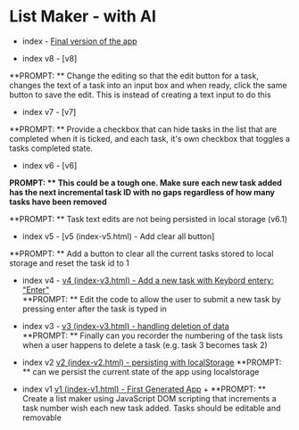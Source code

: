 # List Maker - with AI


+ index - [Final version of the app](index.html)

+ index v8 - [v8]

**PROMPT: ** Change the editing so that the edit button for a task, changes the text of a task into an input box and when ready, click the same button to save the edit. This is instead of creating a text input to do this


+ index v7 - [v7]

**PROMPT: ** Provide a checkbox that can hide tasks in the list that are completed when it is ticked, and each task, it's own checkbox that toggles a tasks completed state.


+ index v6 - [v6]

**PROMPT: ** This could be a tough one.  Make sure each new task added has the next incremental task ID with no gaps regardless of how many tasks have been removed**

**PROMPT: ** Task text edits are not being persisted in local storage  (v6.1)


+ index v5 - [v5 (index-v5.html) - Add clear all button]

**PROMPT: ** Add a button to clear all the current tasks stored to local storage and reset the task id to 1


+ index v4 - [v4 (index-v3.html) - Add a new task with Keybord entery: "Enter"](index.html)  
**PROMPT: ** Edit the code to allow the user to submit a new task by pressing enter after the task is typed in


+ index v3 - [v3 (index-v3.html) - handling deletion of data](index.html)  
**PROMPT: ** Finally can you recorder the numbering of the task lists when a user happens to delete a task (e.g. task 3 becomes task 2)


+ index v2 [v2 (index-v2.html) - persisting with localStorage](index.html)
**PROMPT: ** can we persist the current state of the app using localstorage


+ index v1 [v1 (index-v1.html) - First Generated App](index.html) +
**PROMPT: ** Create a list maker using JavaScript DOM scripting that increments a task number wish each new task added.  Tasks should be editable and removable